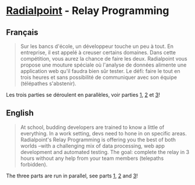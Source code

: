 # [Radialpoint](http://radialpoint.com) - Relay Programming

## Français

> Sur les bancs d'école, un développeur touche un peu à tout. En entreprise, il est appelé à creuser certains domaines. Dans cette compétition, vous aurez la chance de faire les deux. Radialpoint vous propose une mouture spéciale où l'analyse de données alimente une application web qu'il faudra bien sûr tester. Le défi: faire le tout en trois heures et sans possibilité de communiquer avec son équipe (télépathes s'abstenir).

Les trois parties se déroulent en parallèles, voir parties [1](./part_1), [2](./part_2) et [3](./part_3)!

## English

> At school, budding developers are trained to know a little of everything. In a work setting, devs need to hone in on specific areas. Radialpoint's Relay Programming is offering you the best of both worlds –with a challenging mix of data processing, web app development and automated testing. The goal: complete the relay in 3 hours without any help from your team members (telepaths forbidden).

The three parts are run in parallel, see parts [1](./part_1), [2](./part_2) and [3](./part_3)!
